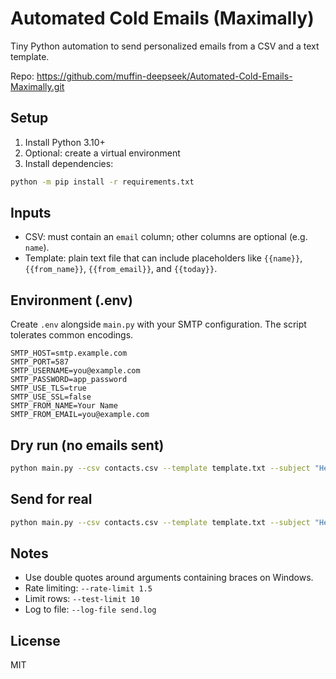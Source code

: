 # Automated Cold Emails (Maximally)

Tiny Python automation to send personalized emails from a CSV and a text template.

Repo: https://github.com/muffin-deepseek/Automated-Cold-Emails-Maximally.git

## Setup

1. Install Python 3.10+
2. Optional: create a virtual environment
3. Install dependencies:
```bash
python -m pip install -r requirements.txt
```

## Inputs
- CSV: must contain an `email` column; other columns are optional (e.g. `name`).
- Template: plain text file that can include placeholders like `{{name}}`, `{{from_name}}`, `{{from_email}}`, and `{{today}}`.

## Environment (.env)
Create `.env` alongside `main.py` with your SMTP configuration. The script tolerates common encodings.
```
SMTP_HOST=smtp.example.com
SMTP_PORT=587
SMTP_USERNAME=you@example.com
SMTP_PASSWORD=app_password
SMTP_USE_TLS=true
SMTP_USE_SSL=false
SMTP_FROM_NAME=Your Name
SMTP_FROM_EMAIL=you@example.com
```

## Dry run (no emails sent)
```bash
python main.py --csv contacts.csv --template template.txt --subject "Hello {{name}}" --from-name "Your Name" --from-email you@example.com --dry-run -v
```

## Send for real
```bash
python main.py --csv contacts.csv --template template.txt --subject "Hello {{name}}" --from-name "Your Name" --from-email you@example.com -v
```

## Notes
- Use double quotes around arguments containing braces on Windows.
- Rate limiting: `--rate-limit 1.5`
- Limit rows: `--test-limit 10`
- Log to file: `--log-file send.log`

## License
MIT 
